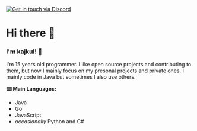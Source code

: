 [![Get in touch via Discord](https://badges.krynn.dev/discord/?id=406753937396596743)](https://github.com/kajkul) 
# Hi there 👋

### I'm **kajkul**! 👊

I'm 15 years old programmer. I like open source projects and contributing to them, but now I mainly focus on my presonal projects and private ones. I mainly code in Java but sometimes I also use others.

**⌨️ Main Languages:**
  - Java
  - Go
  - JavaScript
  - *occasionally* Python and C#
